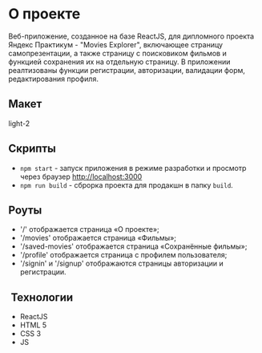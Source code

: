 # О проекте

Веб-приложение, созданное на базе ReactJS, для дипломного проекта Яндекс Практикум - "Movies Explorer", включающее страницу самопрезентации, а также страницу с поисковиком фильмов и функцией сохранения их на отдельную страницу. В приложении реалтизованы функции регистрации, авторизации, валидации форм, редактирования профиля.

## Макет

light-2

## Скрипты

- `npm start` - запуск приложения в режиме разработки и просмотр через браузер [http://localhost:3000](http://localhost:3000)
- `npm run build` - сброрка проекта для продакшн в папку `build`.

## Роуты

- '/' отображается страница «О проекте»;
- '/movies' отображается страница «Фильмы»;
- '/saved-movies' отображается страница «Сохранённые фильмы»;
- '/profile' отображается страница с профилем пользователя;
- '/signin' и '/signup' отображаются страницы авторизации и регистрации.

##  Технологии

- ReactJS
- HTML 5
- CSS 3
- JS
